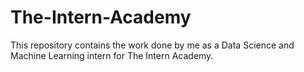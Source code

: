 # The-Intern-Academy
This repository contains the work done by me as a Data Science and Machine Learning intern for The Intern Academy.
